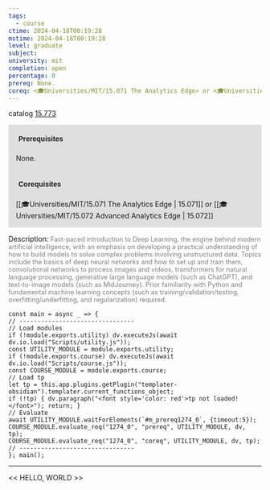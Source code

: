 ```yaml
---
tags:
  - course
ctime: 2024-04-18T00:19:28
mstime: 2024-04-18T00:19:28
level: graduate
subject: 
university: mit
completion: open
percentage: 0
prereq: None.
coreq: <🎓Universities/MIT/15.071 The Analytics Edge> or <🎓Universities/MIT/15.072 Advanced Analytics Edge>
---
```


catalog [15.773](http://student.mit.edu/catalog/m15c.html#15.773)

<span style="display: block; padding: 15px; background-color: rgb(100, 100, 100, 0.2);"><font id="m_prereq1274_0" style="display: block; font-family: Arial, sans-serif; font-weight: bold; padding: 5px">Prerequisites</font><br><span id="prereq1274_0">None.</span></span>
<span style="display: block; padding: 15px; background-color: rgb(100, 100, 100, 0.2);"><font id="m_coreq1274_0" style="display: block; font-family: Arial, sans-serif; font-weight: bold; padding: 5px">Corequisites</font><br><span id="coreq1274_0">[[🎓Universities/MIT/15.071 The Analytics Edge | 15.071]] or [[🎓Universities/MIT/15.072 Advanced Analytics Edge | 15.072]]</span></span>

<font style="">Description:</font>
<font style="color: grey; font-size: 0.8rem;">Fast-paced introduction to Deep Learning, the engine behind modern artificial intelligence, with an emphasis on developing a practical understanding of how to build models to solve complex problems involving unstructured data. Topics include the basics of deep neural networks and how to set up and train them, convolutional networks to process images and videos, transformers for natural language processing, generative large language models (such as ChatGPT), and text-to-image models (such as MidJourney). Prior familiarity with Python and fundamental machine learning concepts (such as training/validation/testing, overfitting/underfitting, and regularization) required.</font>

```dataviewjs
const main = async _ => {
// --------------------------------
// Load modules
if (!module.exports.utility) dv.executeJs(await dv.io.load("Scripts/utility.js"));
const UTILITY_MODULE = module.exports.utility;
if (!module.exports.course) dv.executeJs(await dv.io.load("Scripts/course.js"));
const COURSE_MODULE = module.exports.course;
// Load tp
let tp = this.app.plugins.getPlugin("templater-obsidian").templater.current_functions_object;
if (!tp) { dv.paragraph("<font style='color: red'>tp not loaded!</font>"); return; }
// Evaluate
await UTILITY_MODULE.waitForElements(`#m_prereq1274_0`, {timeout:5});
COURSE_MODULE.evaluate_req("1274_0", "prereq", UTILITY_MODULE, dv, tp);
COURSE_MODULE.evaluate_req("1274_0", "coreq", UTILITY_MODULE, dv, tp);
// --------------------------------
}; main();
```

---

<< HELLO, WORLD >>
